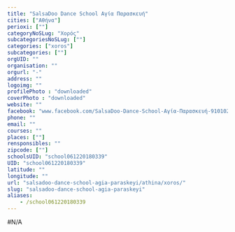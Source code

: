 ```yaml
---
title: "SalsaDoo Dance School Αγία Παρασκευή"
cities: ["Αθήνα"]
perioxi: [""]
categoryNoSLug: "Χορός"
subcategoriesNoSLug: [""]
categories: ["xoros"]
subcategories: [""]
orgUID: ""
organisation: ""
orgurl: "-"
address: ""
logoimg: ""
profilePhoto : "downloaded"
coverPhoto : "downloaded"
website: ""
facebook: "www.facebook.com/SalsaDoo-Dance-School-Αγία-Παρασκευή-910102149117748"
phone: ""
email: ""
courses: ""
places: [""]
rensponsibles: ""
zipcode: [""]
schoolsUID: "school061220180339"
UID: "school061220180339"
latitude: ""
longitude: ""
url: "salsadoo-dance-school-agia-paraskeyi/athina/xoros/"
slug: "salsadoo-dance-school-agia-paraskeyi"
aliases:
    - /school061220180339
---
```





#N/A
